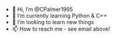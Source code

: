 - 👋 Hi, I’m @CPalmer1995
- 🌱 I’m currently learning Python & C++ 
- 💞️ I’m looking to learn new things
- 📫 How to reach me - see email above! 

<!---
CPalmer1995/CPalmer1995 is a ✨ special ✨ repository because its `README.md` (this file) appears on your GitHub profile.
You can click the Preview link to take a look at your changes.
--->
